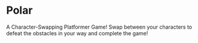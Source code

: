 # Polar

A Character-Swapping Platformer Game!
Swap between your characters to defeat the obstacles in your way and complete the game!
